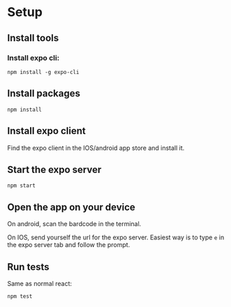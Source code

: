 # Setup

## Install tools

### Install expo cli:

    npm install -g expo-cli

## Install packages

    npm install

## Install expo client

Find the expo client in the IOS/android app store and install it.

## Start the expo server

    npm start

## Open the app on your device

On android, scan the bardcode in the terminal.

On IOS, send yourself the url for the expo server. Easiest way is to type `e` in the expo server tab and follow the prompt.

## Run tests

Same as normal react:

    npm test
